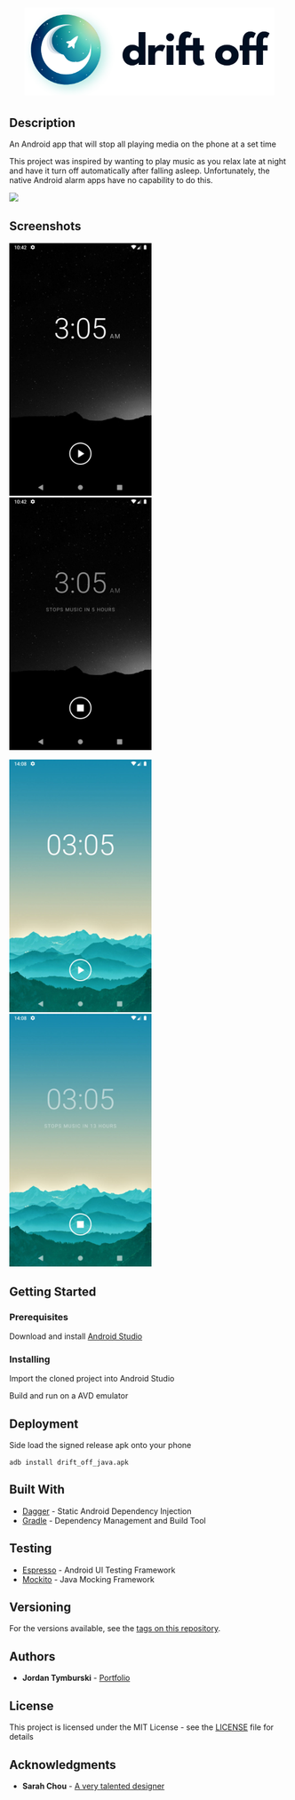 <h1 align=center>
<img src="exports/driftoff.png" width="450px">
</h1>



## Description

An Android app that will stop all playing media on the phone at a set time

This project was inspired by wanting to play music as you relax late at night and have it turn off automatically after falling asleep. Unfortunately, the native Android alarm apps have no capability to do this.

<a href="https://source.android.com/setup/start/build-numbers" alt="Android Build">
    <img src="https://img.shields.io/badge/android-6.0%2B-blue.svg" /></a>

## Screenshots

<img src="exports/dark_off.jpg" width="256"> <img src="exports/dark_active.jpg" width="256">

<img src="exports/light_off.jpg" width="256"> <img src="exports/light_active.jpg" width="256">

## Getting Started

### Prerequisites

Download and install [Android Studio](https://developer.android.com/studio/)

### Installing

Import the cloned project into Android Studio

Build and run on a AVD emulator

## Deployment

Side load the signed release apk onto your phone
```
adb install drift_off_java.apk
```

## Built With

* [Dagger](https://dagger.dev) - Static Android Dependency Injection
* [Gradle](https://gradle.org) - Dependency Management and Build Tool

## Testing

* [Espresso](https://developer.android.com/training/testing/espresso/) - Android UI Testing Framework
* [Mockito](https://site.mockito.org) - Java Mocking Framework

## Versioning

For the versions available, see the [tags on this repository](https://github.com/jtymburski/drift-off-java/tags). 

## Authors

* **Jordan Tymburski** - [Portfolio](https://jordantymburski.com/)

## License

This project is licensed under the MIT License - see the [LICENSE](LICENSE) file for details

## Acknowledgments

* **Sarah Chou** - [A very talented designer](https://sarahchou.com/)
